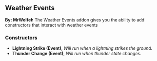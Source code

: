 ## Weather Events
**By: MrWolfeh**
The Weather Events addon gives you the ability to add constructors that interact with weather events
<br>

### Constructors
* **Lightning Strike (Event)**, *Will run when a lightning strikes the ground.*
* **Thunder Change (Event)**, *Will run when thunder state changes.*
